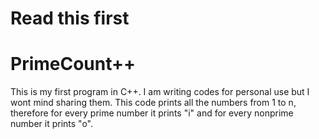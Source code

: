 # Read this first



# PrimeCount++
This is my first program in C++. 
I am writing codes for personal use but I wont mind sharing them.
This code prints all the numbers from 1 to n, therefore for every prime number it prints "i" and for every nonprime number it prints "o".
